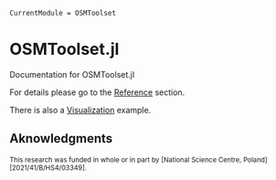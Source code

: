 ```@meta
CurrentModule = OSMToolset
```

# OSMToolset.jl

Documentation for OSMToolset.jl

For details please go to the [Reference](reference.md) section.

There is also a [Visualization](visualize.md) example.


## Aknowledgments 

<sup>This research was funded in whole or in part by [National Science Centre,  Poland][2021/41/B/HS4/03349]. </sup>

